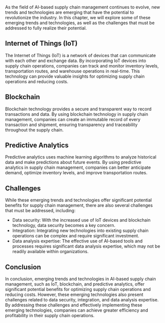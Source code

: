 
As the field of AI-based supply chain management continues to evolve, new trends and technologies are emerging that have the potential to revolutionize the industry. In this chapter, we will explore some of these emerging trends and technologies, as well as the challenges that must be addressed to fully realize their potential.

Internet of Things (IoT)
------------------------

The Internet of Things (IoT) is a network of devices that can communicate with each other and exchange data. By incorporating IoT devices into supply chain operations, companies can track and monitor inventory levels, transportation routes, and warehouse operations in real-time. This technology can provide valuable insights for optimizing supply chain operations and reducing costs.

Blockchain
----------

Blockchain technology provides a secure and transparent way to record transactions and data. By using blockchain technology in supply chain management, companies can create an immutable record of every transaction and shipment, ensuring transparency and traceability throughout the supply chain.

Predictive Analytics
--------------------

Predictive analytics uses machine learning algorithms to analyze historical data and make predictions about future events. By using predictive analytics in supply chain management, companies can better anticipate demand, optimize inventory levels, and improve transportation routes.

Challenges
----------

While these emerging trends and technologies offer significant potential benefits for supply chain management, there are also several challenges that must be addressed, including:

* Data security: With the increased use of IoT devices and blockchain technology, data security becomes a key concern.
* Integration: Integrating new technologies into existing supply chain operations can be complex and require significant investment.
* Data analysis expertise: The effective use of AI-based tools and processes requires significant data analysis expertise, which may not be readily available within organizations.

Conclusion
----------

In conclusion, emerging trends and technologies in AI-based supply chain management, such as IoT, blockchain, and predictive analytics, offer significant potential benefits for optimizing supply chain operations and reducing costs. However, these emerging technologies also present challenges related to data security, integration, and data analysis expertise. By addressing these challenges and effectively implementing these emerging technologies, companies can achieve greater efficiency and profitability in their supply chain operations.
